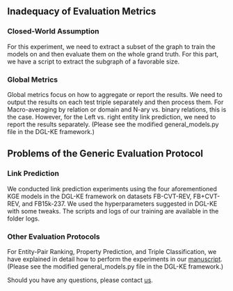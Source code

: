 ## Inadequacy of Evaluation Metrics

### Closed-World Assumption
For this experiment, we need to extract a subset of the graph to train the models on and then evaluate them on the whole grand truth. For this part, we have a script to extract the subgraph of a favorable size. 

### Global Metrics
Global metrics focus on how to aggregate or report the results. We need to output the results on each test triple separately and then process them. For Macro-averaging by relation or domain and N-ary vs. binary relations, this is the case. However, for the Left vs. right entity link prediction, we need to report the results separately. (Please see the modified general_models.py file in the DGL-KE framework.) 

## Problems of the Generic Evaluation Protocol

### Link Prediction 
We conducted link prediction experiments using the four aforementioned KGE models in the DGL-KE framework on datasets FB-CVT-REV, FB+CVT-REV, and FB15k-237. We used the hyperparameters suggested in DGL-KE with some tweaks. The scripts and logs of our training are available in the folder logs.

### Other Evaluation Protocols
For Entity-Pair Ranking, Property Prediction, and Triple Classification, we have explained in detail how to perform the experiments in our [manuscript](https://arxiv.org/abs/2504.08970). (Please see the modified general_models.py file in the DGL-KE framework.) 

Should you have any questions, please contact [us](mailto:nasim.shirvanimahdavi2@mavs.uta.edu).
